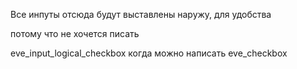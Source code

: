 Все инпуты отсюда будут выставлены наружу, для удобства

потому что не хочется писать

eve_input_logical_checkbox 
когда можно написать 
eve_checkbox
